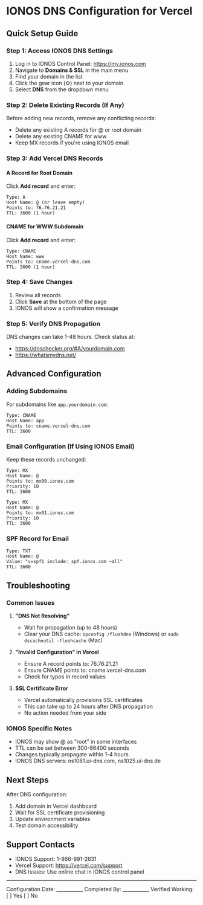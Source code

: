 # IONOS DNS Configuration for Vercel

## Quick Setup Guide

### Step 1: Access IONOS DNS Settings

1. Log in to IONOS Control Panel: https://my.ionos.com
2. Navigate to **Domains & SSL** in the main menu
3. Find your domain in the list
4. Click the gear icon (⚙️) next to your domain
5. Select **DNS** from the dropdown menu

### Step 2: Delete Existing Records (If Any)

Before adding new records, remove any conflicting records:
- Delete any existing A records for @ or root domain
- Delete any existing CNAME for www
- Keep MX records if you're using IONOS email

### Step 3: Add Vercel DNS Records

#### A Record for Root Domain

Click **Add record** and enter:
```
Type: A
Host Name: @ (or leave empty)
Points to: 76.76.21.21
TTL: 3600 (1 hour)
```

#### CNAME for WWW Subdomain

Click **Add record** and enter:
```
Type: CNAME
Host Name: www
Points to: cname.vercel-dns.com
TTL: 3600 (1 hour)
```

### Step 4: Save Changes

1. Review all records
2. Click **Save** at the bottom of the page
3. IONOS will show a confirmation message

### Step 5: Verify DNS Propagation

DNS changes can take 1-48 hours. Check status at:
- https://dnschecker.org/#A/yourdomain.com
- https://whatsmydns.net/

## Advanced Configuration

### Adding Subdomains

For subdomains like `app.yourdomain.com`:
```
Type: CNAME
Host Name: app
Points to: cname.vercel-dns.com
TTL: 3600
```

### Email Configuration (If Using IONOS Email)

Keep these records unchanged:
```
Type: MX
Host Name: @
Points to: mx00.ionos.com
Priority: 10
TTL: 3600

Type: MX
Host Name: @
Points to: mx01.ionos.com
Priority: 10
TTL: 3600
```

### SPF Record for Email

```
Type: TXT
Host Name: @
Value: "v=spf1 include:_spf.ionos.com ~all"
TTL: 3600
```

## Troubleshooting

### Common Issues

1. **"DNS Not Resolving"**
   - Wait for propagation (up to 48 hours)
   - Clear your DNS cache: `ipconfig /flushdns` (Windows) or `sudo dscacheutil -flushcache` (Mac)

2. **"Invalid Configuration" in Vercel**
   - Ensure A record points to: 76.76.21.21
   - Ensure CNAME points to: cname.vercel-dns.com
   - Check for typos in record values

3. **SSL Certificate Error**
   - Vercel automatically provisions SSL certificates
   - This can take up to 24 hours after DNS propagation
   - No action needed from your side

### IONOS Specific Notes

- IONOS may show @ as "root" in some interfaces
- TTL can be set between 300-86400 seconds
- Changes typically propagate within 1-4 hours
- IONOS DNS servers: ns1081.ui-dns.com, ns1025.ui-dns.de

## Next Steps

After DNS configuration:
1. Add domain in Vercel dashboard
2. Wait for SSL certificate provisioning
3. Update environment variables
4. Test domain accessibility

## Support Contacts

- IONOS Support: 1-866-991-2631
- Vercel Support: https://vercel.com/support
- DNS Issues: Use online chat in IONOS control panel

---

Configuration Date: ___________
Completed By: ___________
Verified Working: [ ] Yes [ ] No